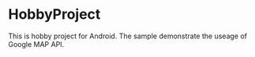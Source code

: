 # HobbyProject
This is hobby project for Android. 
The sample demonstrate the useage of Google MAP API.
